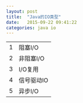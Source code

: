 ```yaml
---
layout: post
title:  "Java的IO类型"
date:   2015-09-22 09:41:22
categories: java io
---
```


|    |          |
|:---|:---------|
|  1  | 阻塞I/O   |
|  2  | 非阻塞I/O |
|  3  | I/O复用   |
|  4  | 信号驱动IO |
|  5  | 异步I/O   |
